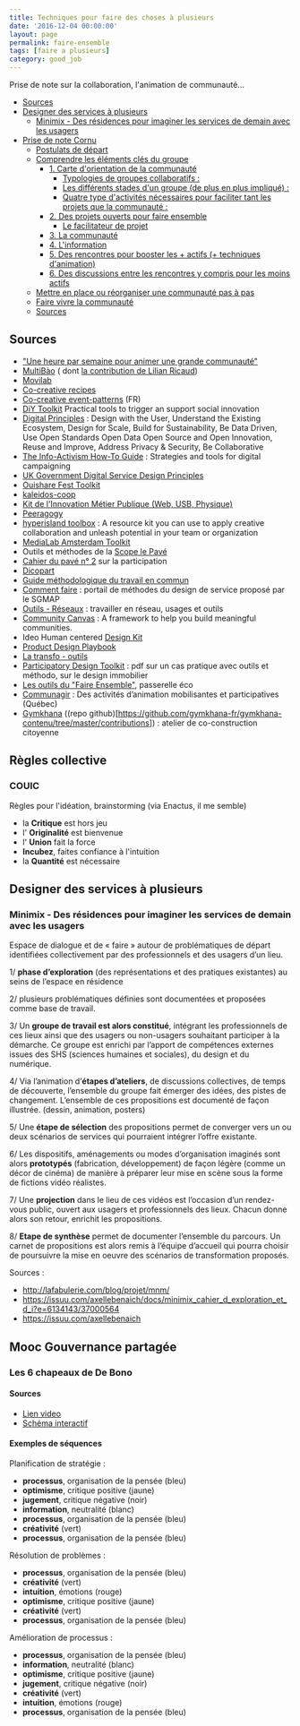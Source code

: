 ```yaml
---
title: Techniques pour faire des choses à plusieurs
date: '2016-12-04 00:00:00'
layout: page
permalink: faire-ensemble
tags: [faire a plusieurs]
category: good_job
---
```


Prise de note sur la collaboration, l'animation de communauté...

<!--more-->

<!-- TOC depthFrom:2 depthTo:6 withLinks:1 updateOnSave:1 orderedList:0 -->

- [Sources](#sources)
- [Designer des services à plusieurs](#designer-des-services-plusieurs)
	- [Minimix - Des résidences pour imaginer les services de demain avec les usagers](#minimix-des-rsidences-pour-imaginer-les-services-de-demain-avec-les-usagers)
- [Prise de note Cornu](#prise-de-note-cornu)
	- [Postulats de départ](#postulats-de-dpart)
	- [Comprendre les éléments clés du groupe](#comprendre-les-lments-cls-du-groupe)
		- [1. Carte d'orientation de la communauté](#1-carte-dorientation-de-la-communaut)
			- [Typologies de groupes collaboratifs :](#typologies-de-groupes-collaboratifs-)
			- [Les différents stades d'un groupe (de plus en plus impliqué) :](#les-diffrents-stades-dun-groupe-de-plus-en-plus-impliqu-)
			- [Quatre type d'activités nécessaires pour faciliter tant les projets que la communauté :](#quatre-type-dactivits-ncessaires-pour-faciliter-tant-les-projets-que-la-communaut-)
		- [2. Des projets ouverts pour faire ensemble](#2-des-projets-ouverts-pour-faire-ensemble)
			- [Le facilitateur de projet](#le-facilitateur-de-projet)
		- [3. La communauté](#3-la-communaut)
		- [4. L'information](#4-linformation)
		- [5. Des rencontres pour booster les + actifs (+ techniques d'animation)](#5-des-rencontres-pour-booster-les-actifs-techniques-danimation)
		- [6. Des discussions entre les rencontres y compris pour les moins actifs](#6-des-discussions-entre-les-rencontres-y-compris-pour-les-moins-actifs)
	- [Mettre en place ou réorganiser une communauté pas à pas](#mettre-en-place-ou-rorganiser-une-communaut-pas-pas)
	- [Faire vivre la communauté](#faire-vivre-la-communaut)
	- [Sources](#sources)

<!-- /TOC -->

## Sources

- ["Une heure par semaine pour animer une grande communauté"](https://docs.google.com/document/d/1A5Ep7s2yAHLi3DxPANKpGTbeZctwRvDPYpK9KDsH_EI)
- [MultiBào](http://www.multibao.org/) ( dont [la contribution de Lilian Ricaud](http://www.multibao.org/#lilianricaud/travail-en-reseau))
- [Movilab](http://movilab.org/index.php?title=Cat%C3%A9gorie:Formats_d%27animation)
- [Co-creative recipes](http://www.co-creative-recipes.cc/)
- [Co-creative event-patterns](https://docs.google.com/spreadsheets/d/1dVhQs7aiS9wE1EkmaITFKL-9jDxwx6uFzE992qQhJ80/edit#gid=13) (FR)
- [DiY Toolkit](http://diytoolkit.org/) Practical tools to trigger an support social innovation
- [Digital Principles](http://digitalprinciples.org/) : Design with the User, Understand the Existing Ecosystem, Design for Scale, Build for Sustainability, Be Data Driven, Use Open Standards Open Data Open Source and Open Innovation, Reuse and Improve, Address Privacy & Security, Be Collaborative
- [The Info-Activism How-To Guide](https://howto.informationactivism.org/) : Strategies and tools for digital campaigning
- [UK Government Digital Service Design Principles](https://www.gov.uk/design-principles)
- [Ouishare Fest Toolkit](https://ouishare.gitbooks.io/ouishare-fest-toolkit/content/)
- [kaleidos-coop](http://kaleidos-coop.org/wakka.php?wiki=PagePrincipale)
- [Kit de l'Innovation Métier Publique (Web, USB, Physique)](https://github.com/InnovMetierEtat/Kit-Innovation-Metier)
- [Peeragogy](https://peeragogy.github.io/)
- [hyperisland toolbox](http://toolbox.hyperisland.com/) : A resource kit you can use to apply creative collaboration and unleash potential in your team or organization
- [MediaLab Amsterdam Toolkit](http://medialabamsterdam.com/toolkit/)
- Outils et méthodes de la [Scope le Pavé](http://www.scoplepave.org)
- [Cahier du pavé n° 2](http://www.scoplepave.org/le-cahier-du-pave-no-2-la-participation) sur la participation
- [Dicopart](http://www.dicopart.fr/fr/dico/dispositifs)
- [Guide méthodologique du travail en commun](http://www.iaat.org/telechargement/guide_methodo/guide_methodo_complet.pdf)
- [Comment faire](http://comment-faire.modernisation.gouv.fr/) : portail de méthodes du design de service proposé par le SGMAP
- [Outils - Réseaux](http://outils-reseaux.org/PagePrincipale) : travailler en réseau, usages et outils
- [Community Canvas](https://community-canvas.org/) : A framework to help you build meaningful communities.
- Ideo Human centered [Design Kit](http://www.designkit.org)
- [Product Design Playbook](https://blog.marvelapp.com/product-design-playbook/)
- [La transfo - outils](http://latransfo.la27eregion.fr/outils-et-methodes/)
- [Participatory Design Toolkit](https://www.enterprisecommunity.org/download?fid=9750&nid=13221) : pdf sur un cas pratique avec outils et méthodo, sur le design immobilier
- [Les outils du "Faire Ensemble"](http://www.passerelleco.info/article.php?id_article=1794), passerelle éco
- [Communagir](http://pouremporter.communagir.org/incontournables) : Des activités d’animation mobilisantes
et participatives (Québec)
- [Gymkhana](http://www.gymkhana.fr/) ((repo github)[https://github.com/gymkhana-fr/gymkhana-contenu/tree/master/contributions]) : atelier de co-construction citoyenne



## Règles collective

### COUIC

Règles pour l'idéation, brainstorming (via Enactus, il me semble)

- la **Critique** est hors jeu
- l' **Originalité** est bienvenue
- l' **Union** fait la force
- **Incubez**, faites confiance à l'intuition
- la **Quantité** est nécessaire


## Designer des services à plusieurs

### Minimix - Des résidences pour imaginer les services de demain avec les usagers

Espace de dialogue et de « faire » autour de problématiques de départ identifiées collectivement par des professionnels et des usagers d’un lieu.

1/ **phase d’exploration** (des représentations et des pratiques existantes) au seins de l’espace en résidence

2/ plusieurs  problématiques définies sont documentées et proposées comme base de travail.

3/ Un **groupe de travail est alors constitué**, intégrant les professionnels de ces lieux ainsi que des usagers ou non-usagers souhaitant participer à la démarche. Ce groupe est enrichi par l’apport de compétences externes issues des SHS (sciences humaines et sociales), du design et du numérique.

4/ Via l’animation d’**étapes d’ateliers**, de discussions collectives, de temps de découverte, l’ensemble du groupe fait émerger des idées, des pistes de changement. L’ensemble de ces propositions est documenté de façon illustrée. (dessin, animation, posters)

5/ Une **étape de sélection** des propositions permet de converger vers un ou deux scénarios de services qui pourraient intégrer l’offre existante.

6/ Les dispositifs, aménagements ou modes d’organisation imaginés sont alors **prototypés** (fabrication, développement) de façon légère (comme un décor de cinéma) de manière à préparer leur mise en scène sous la forme de fictions vidéo réalistes.

7/ Une **projection** dans le lieu de ces vidéos est l’occasion d’un rendez-vous public, ouvert aux usagers et professionnels des lieux. Chacun donne alors son retour, enrichit les propositions.

8/ **Etape de synthèse** permet de documenter l’ensemble du parcours. Un carnet de propositions est alors remis à l’équipe d’accueil qui pourra choisir de poursuivre la mise en oeuvre des scénarios de transformation proposés.

Sources :
- http://lafabulerie.com/blog/projet/mnm/
- https://issuu.com/axellebenaich/docs/minimix_cahier_d_exploration_et_d_i?e=6134143/37000564
- https://issuu.com/axellebenaich


## Mooc Gouvernance partagée

### Les 6 chapeaux de De Bono

#### Sources

- [Lien video](https://player.vimeo.com/video/211641817)
- [Schéma interactif](https://www.thinglink.com/scene/896420740511825920)

#### Exemples de séquences

Planification de stratégie :
- **processus**, organisation de la pensée (bleu)
- **optimisme**, critique positive (jaune)
- **jugement**, critique négative (noir)
- **information**, neutralité (blanc)
- **processus**, organisation de la pensée (bleu)
- **créativité** (vert)
- **processus**, organisation de la pensée (bleu)

Résolution de problèmes :
- **processus**, organisation de la pensée (bleu)
- **créativité** (vert)
- **intuition**, émotions (rouge)
- **optimisme**, critique positive (jaune)
- **créativité** (vert)
- **processus**, organisation de la pensée (bleu)

Amélioration de processus :
- **processus**, organisation de la pensée (bleu)
- **information**, neutralité (blanc)
- **optimisme**, critique positive (jaune)
- **jugement**, critique négative (noir)
- **créativité** (vert)
- **intuition**, émotions (rouge)
- **processus**, organisation de la pensée (bleu)
